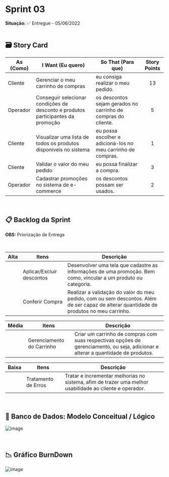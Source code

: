 # Sprint 03

**Situação:** ✅ Entregue - 05/06/2022 <br><br>

## 🗃️ Story Card

| As (Como) | I Want (Eu quero)                                            | So That (Para que)                                           | Story Points |
| --------- | ------------------------------------------------------------ | ------------------------------------------------------------ | :----------: |
| Cliente   | Gerenciar o meu carrinho de compras                          | eu consiga realizar o meu pedido.                            | 13            |
| Operador  | Conseguir selecionar condições de desconto e produtos participantes da promoção | os descontos sejam gerados no carrinho de compras do cliente. | 5            |
| Cliente   | Visualizar uma lista de todos os produtos disponíveis no sistema | eu possa escolher e adicioná-los no meu carrinho de compras. | 1            |
| Cliente   | Validar o valor do meu pedido                                | eu possa finalizar a compra.                                 | 3             |
| Operador  | Cadastrar promoções no sistema de e-commerce                 | os descontos possam ser usados.                              | 2             |

<br>

## 📋 Backlog da Sprint

**OBS:** Priorização de Entrega

<br>

| Alta | Itens                     | Descrição                                                    |
| ---- | ------------------------- | ------------------------------------------------------------ |
|      | Aplicar/Excluir descontos | Desenvolver uma tela que cadastre as informações de uma promoção. Bem como, vincular a um produto ou categoria. |
|      | Conferir Compra | Realizar a validação do valor do meu pedido, com ou sem descontos. Além de ser capaz de alterar quantidade de produtos no meu carrinho. |

| **Média** | **Itens**                         | **Descrição**                                                |
| --------- | --------------------------------- | ------------------------------------------------------------ |
|           | Gerenciamento do Carrinho | Criar um carrinho de compras com suas respectivas opções de gerenciamento, ou seja, adicionar e alterar a quantidade de produtos. |

| **Baixa** | **Itens**                 | **Descrição**                                                |
| --------- | ------------------------- | ------------------------------------------------------------ |
|           | Tratamento de Erros | Tratar e incrementar melhorias no sistema, afim de trazer uma melhor usabilidade ao cliente e operador. | 

<br>

## 🎲 Banco de Dados: Modelo Conceitual / Lógico
![image](https://media.discordapp.net/attachments/887890002741170176/975160640329121913/Capturar.PNG)

<br>

## 📉 Gráfico BurnDown
![image](https://user-images.githubusercontent.com/80851038/172083003-d7e0b045-68c2-4933-aabb-2581e30f9ed6.png)
